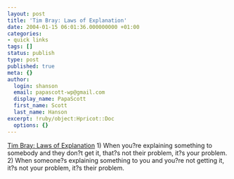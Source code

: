 ```yaml
---
layout: post
title: 'Tim Bray: Laws of Explanation'
date: 2004-01-15 06:01:36.000000000 +01:00
categories:
- quick links
tags: []
status: publish
type: post
published: true
meta: {}
author:
  login: shanson
  email: papascott-wp@gmail.com
  display_name: PapaScott
  first_name: Scott
  last_name: Hanson
excerpt: !ruby/object:Hpricot::Doc
  options: {}
---
```

<p><a title="Don't be dumb, ask questions!" href="http://www.tbray.org/ongoing/When/200x/2004/01/13/LawOfConversation">Tim Bray: Laws of Explanation</a> 1) When you?re explaining something to somebody and they don?t get it, that?s not their problem, it?s your problem. 2) When someone?s explaining something to you and you?re not getting it, it?s not your problem, it?s their problem.</p>
